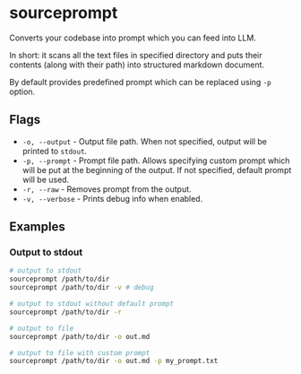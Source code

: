 # sourceprompt

Converts your codebase into prompt which you can feed into LLM.

In short: it scans all the text files in specified directory and puts their contents (along with their path) into structured markdown document.

By default provides predefined prompt which can be replaced using `-p` option.

## Flags

* `-o, --output` - Output file path. When not specified, output will be printed to `stdout`.
* `-p, --prompt` - Prompt file path. Allows specifying custom prompt which will be put at the beginning of the output. If not specified, default prompt will be used.
* `-r, --raw` - Removes prompt from the output.
* `-v, --verbose` - Prints debug info when enabled.

## Examples

### Output to stdout

```bash
# output to stdout
sourceprompt /path/to/dir
sourceprompt /path/to/dir -v # debug

# output to stdout without default prompt
sourceprompt /path/to/dir -r

# output to file
sourceprompt /path/to/dir -o out.md

# output to file with custom prompt
sourceprompt /path/to/dir -o out.md -p my_prompt.txt
```
